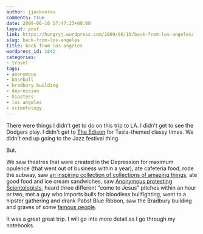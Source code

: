 ```yaml
---
author: jjackunrau
comments: true
date: 2009-06-16 17:47:23+00:00
layout: post
link: https://hungryj.wordpress.com/2009/06/16/back-from-los-angeles/
slug: back-from-los-angeles
title: back from los angeles
wordpress_id: 1842
categories:
- travel
tags:
- anonymous
- baseball
- bradbury building
- depression
- hipsters
- los angeles
- scientology
---
```


There were things I didn't get to do on this trip to LA. I didn't get to see the Dodgers play. I didn't get to [The Edison](http://www.edisondowntown.com/main.htm) for Tesla-themed classy times. We didn't end up going to the Jazz festival thing. 

But. 

We saw theatres that were created in the Depression for maximum opulence (that went out of business within a year), ate cafeteria food, rode the subway, saw [an inspiring collection of collections of amazing things](http://www.flickr.com/photos/hungry_j/3632261725/), ate good food and ice cream sandwiches, saw [Anonymous protesting Scientologists](http://www.flickr.com/photos/hungry_j/3632259399/), heard three different "come to Jesus" pitches within an hour or two, met a guy who imports bulls for bloodless bullfighting, went to a hipster gathering and drank Pabst Blue Ribbon, saw the Bradbury building and graves of some [famous people](http://www.flickr.com/photos/hungry_j/3632261397/). 

It was a great great trip. I will go into more detail as I go through my notebooks.
